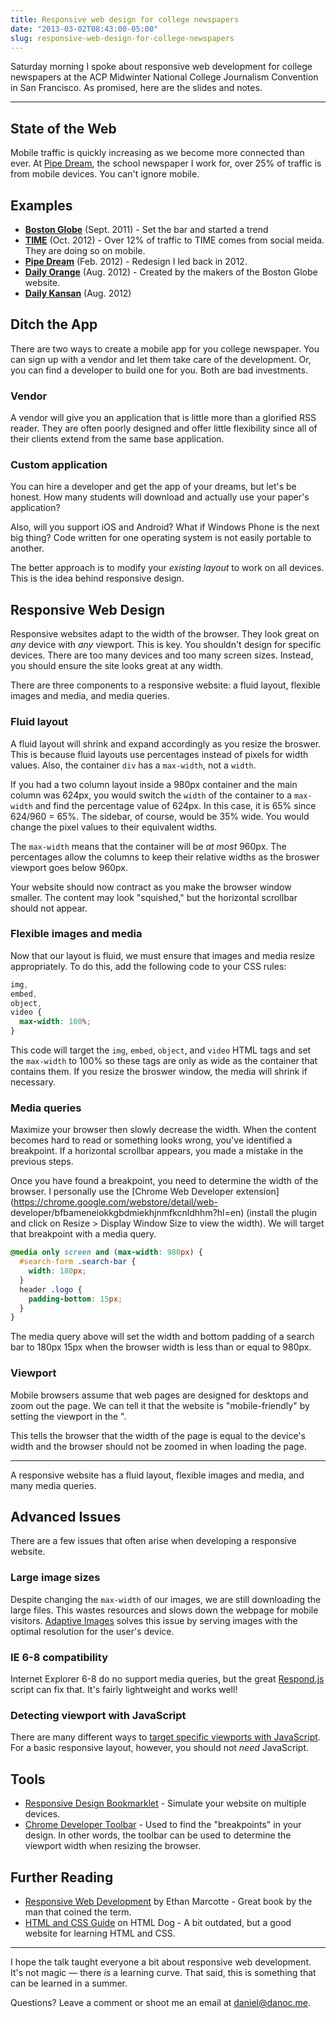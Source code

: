 ```yaml
---
title: Responsive web design for college newspapers
date: "2013-03-02T08:43:00-05:00"
slug: responsive-web-design-for-college-newspapers
---
```


Saturday morning I spoke about responsive web development for college newspapers at the ACP Midwinter National College Journalism Convention in San Francisco. As promised, here are the slides and notes.

---

## State of the Web

Mobile traffic is quickly increasing as we become more connected than ever. At [Pipe Dream](http://www.bupipedream.com/), the school newspaper I work for, over 25% of traffic is from mobile devices. You can't ignore mobile.

## Examples

- **[Boston Globe](http://bostonglobe.com/)** (Sept. 2011) - Set the bar and started a trend
- **[TIME](http://time.com)** (Oct. 2012) - Over 12% of traffic to TIME comes from social meida. They are doing so on mobile.
- **[Pipe Dream](http://bupd.me/)** (Feb. 2012) - Redesign I led back in 2012.
- **[Daily Orange](http://dailyorange.com/)** (Aug. 2012) - Created by the makers of the Boston Globe website.
- **[Daily Kansan](http://kansan.com/)** (Aug. 2012)

## Ditch the App

There are two ways to create a mobile app for you college newspaper. You can sign up with a vendor and let them take care of the development. Or, you can find a developer to build one for you. Both are bad investments.

### Vendor

A vendor will give you an application that is little more than a glorified RSS reader. They are often poorly designed and offer little flexibility since all of their clients extend from the same base application.

### Custom application

You can hire a developer and get the app of your dreams, but let's be honest. How many students will download and actually use your paper's application?

Also, will you support iOS and Android? What if Windows Phone is the next big thing? Code written for one operating system is not easily portable to another.

The better approach is to modify your _existing layout_ to work on all devices. This is the idea behind responsive design.

## Responsive Web Design

Responsive websites adapt to the width of the browser. They look great on _any_ device with _any_ viewport. This is key. You shouldn't design for specific devices. There are too many devices and too many screen sizes. Instead, you should ensure the site looks great at any width.

There are three components to a responsive website: a fluid layout, flexible images and media, and media queries.

### Fluid layout

A fluid layout will shrink and expand accordingly as you resize the broswer. This is because fluid layouts use percentages instead of pixels for width values. Also, the container `div` has a `max-width`, not a `width`.

If you had a two column layout inside a 980px container and the main column was 624px, you would switch the `width` of the container to a `max-width` and find the percentage value of 624px. In this case, it is 65% since 624/960 = 65%. The sidebar, of course, would be 35% wide. You would change the pixel values to their equivalent widths.

The `max-width` means that the container will be _at most_ 960px. The percentages allow the columns to keep their relative widths as the broswer viewport goes below 960px.

Your website should now contract as you make the browser window smaller. The content may look "squished," but the horizontal scrollbar should not appear.

### Flexible images and media

Now that our layout is fluid, we must ensure that images and media resize appropriately. To do this, add the following code to your CSS rules:

```css
img,
embed,
object,
video {
  max-width: 100%;
}
```

This code will target the `img`, `embed`, `object`, and `video` HTML tags and set the `max-width` to 100% so these tags are only as wide as the container that contains them. If you resize the broswer window, the media will shrink if necessary.

### Media queries

Maximize your browser then slowly decrease the width. When the content becomes hard to read or something looks wrong, you've identified a breakpoint. If a horizontal scrollbar appears, you made a mistake in the previous steps.

Once you have found a breakpoint, you need to determine the width of the browser. I personally use the [Chrome Web Developer extension](https://chrome.google.com/webstore/detail/web- developer/bfbameneiokkgbdmiekhjnmfkcnldhhm?hl=en) (install the plugin and click on Resize > Display Window Size to view the width). We will target that breakpoint with a media query.

```css
@media only screen and (max-width: 980px) {
  #search-form .search-bar {
    width: 180px;
  }
  header .logo {
    padding-bottom: 15px;
  }
}
```

The media query above will set the width and bottom padding of a search bar to 180px 15px when the browser width is less than or equal to 980px.

### Viewport

Mobile browsers assume that web pages are designed for desktops and zoom out the page. We can tell it that the website is "mobile-friendly" by setting the viewport in the ".

This tells the browser that the width of the page is equal to the device's width and the browser should not be zoomed in when loading the page.

---

A responsive website has a fluid layout, flexible images and media, and many media queries.

## Advanced Issues

There are a few issues that often arise when developing a responsive website.

### Large image sizes

Despite changing the `max-width` of our images, we are still downloading the large files. This wastes resources and slows down the webpage for mobile visitors. [Adaptive Images](http://adaptive-images.com/) solves this issue by serving images with the optimal resolution for the user's device.

### IE 6-8 compatibility

Internet Explorer 6-8 do no support media queries, but the great [Respond.js](https://github.com/scottjehl/Respond) script can fix that. It's fairly lightweight and works well!

### Detecting viewport with JavaScript

There are many different ways to [target specific viewports with JavaScript](http://responsejs.com/labs/dimensions/). For a basic responsive layout, however, you should not _need_ JavaScript.

## Tools

- [Responsive Design Bookmarklet](http://responsive.victorcoulon.fr/) \- Simulate your website on multiple devices.
- [Chrome Developer Toolbar](https://chrome.google.com/webstore/detail/web-developer/bfbameneiokkgbdmiekhjnmfkcnldhhm) \- Used to find the "breakpoints" in your design. In other words, the toolbar can be used to determine the viewport width when resizing the browser.

## Further Reading

- [Responsive Web Development](http://www.abookapart.com/products/responsive-web-design) by Ethan Marcotte - Great book by the man that coined the term.
- [HTML and CSS Guide](http://htmldog.com/) on HTML Dog - A bit outdated, but a good website for learning HTML and CSS.

---

I hope the talk taught everyone a bit about responsive web development. It's not magic — there _is_ a learning curve. That said, this is something that can be learned in a summer.

Questions? Leave a comment or shoot me an email at [daniel@danoc.me](mailto:daniel@danoc.me).
